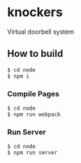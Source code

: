 # knockers
Virtual doorbell system


## How to build

```
$ cd node  
$ npm i  
```

### Compile Pages

```
$ cd node  
$ npm run webpack
```

### Run Server

```
$ cd node  
$ npm run server
```
